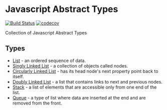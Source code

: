 # Javascript Abstract Types
[![Build Status](https://travis-ci.org/anein/javascript-abstract-types.svg?branch=master)](https://travis-ci.org/anein/javascript-abstract-types) [![codecov](https://codecov.io/gh/anein/javascript-abstract-types/branch/master/graph/badge.svg)](https://codecov.io/gh/anein/javascript-abstract-types)

Collection of Javascript Abstract Types

## Types
* [List](./src/listadt.js) - an ordered sequence of data.
* [Singly Linked List](./src/singlyLinkedList.js) - a collection of objects called nodes.
* [Circularly Linked List](./src/circularlyLinkedList.js) - has its head node's next property point back to itself.
* [Doubly Linked List](./src/doublyLinkedList.js) - a list that contains links to next and previous nodes.
* [Stack](./src/stack.js) - a list of elements that are accessible only from one end of the list.
* [Queue](./src/queue.js) - a type of list where data are inserted at the end and are removed from the front.
